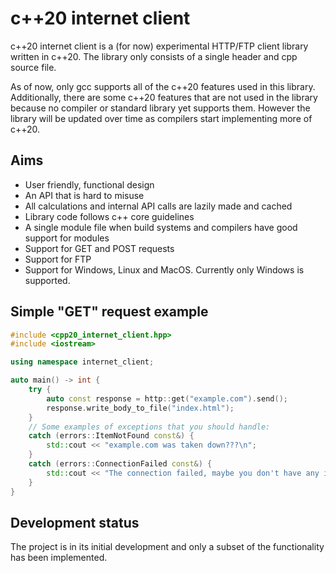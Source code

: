 # c++20 internet client

c++20 internet client is a (for now) experimental HTTP/FTP client library written in c++20. The library only consists of a single header and cpp source file.

As of now, only gcc supports all of the c++20 features used in this library. Additionally, there are some c++20 features that are not used in the library because no compiler or standard library yet supports them. However the library will be updated over time as compilers start implementing more of c++20.


## Aims
* User friendly, functional design
* An API that is hard to misuse
* All calculations and internal API calls are lazily made and cached
* Library code follows c++ core guidelines
* A single module file when build systems and compilers have good support for modules
* Support for GET and POST requests
* Support for FTP
* Support for Windows, Linux and MacOS. Currently only Windows is supported.

## Simple "GET" request example

```cpp
#include <cpp20_internet_client.hpp>
#include <iostream>

using namespace internet_client;

auto main() -> int {
	try {
		auto const response = http::get("example.com").send();
		response.write_body_to_file("index.html");
	} 
	// Some examples of exceptions that you should handle: 
	catch (errors::ItemNotFound const&) {
		std::cout << "example.com was taken down???\n";
	}
	catch (errors::ConnectionFailed const&) {
		std::cout << "The connection failed, maybe you don't have any internet connection :(\n";
	}
}
```

## Development status
The project is in its initial development and only a subset of the functionality has been implemented.
